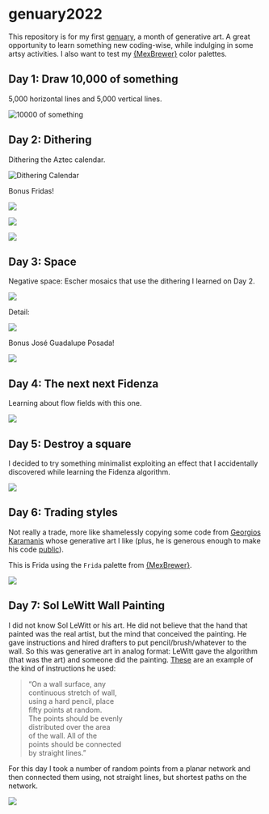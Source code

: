 
<!-- README.md is generated from README.Rmd. Please edit that file -->

# genuary2022

<!-- badges: start -->
<!-- badges: end -->

This repository is for my first [genuary](https://genuary.art/), a month
of generative art. A great opportunity to learn something new
coding-wise, while indulging in some artsy activities. I also want to
test my [{MexBrewer}](https://paezha.github.io/MexBrewer/) color
palettes.

## Day 1: Draw 10,000 of something

5,000 horizontal lines and 5,000 vertical lines.

![10000 of
something](01-10000-of-something/README_files/figure-gfm/10000-of-something-alacena-1.png)

## Day 2: Dithering

Dithering the Aztec calendar.

![Dithering
Calendar](02-dithering/README_files/figure-gfm/dithering-concha-1.png)

Bonus Fridas!

![](02-dithering/README_files/figure-gfm/dithering-frida-aurora-1.png)

![](02-dithering/README_files/figure-gfm/dithering-frida-concha-1.png)

![](02-dithering/README_files/figure-gfm/dithering-frida-frida-1.png)

## Day 3: Space

Negative space: Escher mosaics that use the dithering I learned on Day
2.

![](03-space/README_files/figure-gfm/space-escher-revolucion-1.png)

Detail:

![](03-space/README_files/figure-gfm/space-escher-revolucion-detail-1.png)

Bonus José Guadalupe Posada!

![](03-space/README_files/figure-gfm/space-posada-tierra-1.png)

## Day 4: The next next Fidenza

Learning about flow fields with this one.

![](04-fidenza/README_files/figure-gfm/paths-ex4-revolucion-1.png)

## Day 5: Destroy a square

I decided to try something minimalist exploiting an effect that I
accidentally discovered while learning the Fidenza algorithm.

![](05-break-a-square/README_files/figure-gfm/break-square-atentado-1.png)

## Day 6: Trading styles

Not really a trade, more like shamelessly copying some code from
[Georgios
Karamanis](https://github.com/gkaramanis/aRtist/tree/main/genuary) whose
generative art I like (plus, he is generous enough to make his code
[public](https://github.com/gkaramanis/aRtist/tree/main/genuary/2021/2021-3)).

This is Frida using the `Frida` palette from
[{MexBrewer}](https://paezha.github.io/MexBrewer/).

![](06-trade-styles/frida-frida.png)

## Day 7: Sol LeWitt Wall Painting

I did not know Sol LeWitt or his art. He did not believe that the hand
that painted was the real artist, but the mind that conceived the
painting. He gave instructions and hired drafters to put
pencil/brush/whatever to the wall. So this was generative art in analog
format: LeWitt gave the algorithm (that was the art) and someone did the
painting.
[These](https://observer.com/2012/10/here-are-the-instructions-for-sol-lewitts-1971-wall-drawing-for-the-school-of-the-mfa-boston/)
are an example of the kind of instructions he used:

> “On a wall surface, any  
> continuous stretch of wall,  
> using a hard pencil, place  
> fifty points at random.  
> The points should be evenly  
> distributed over the area  
> of the wall. All of the  
> points should be connected  
> by straight lines.”

For this day I took a number of random points from a planar network and
then connected them using, not straight lines, but shortest paths on the
network.

![](07-sol-lewitt-wall-drawing/slw_animation.gif)
